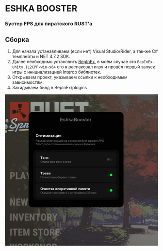# ESHKA BOOSTER

### Бустер FPS для пиратского RUST'a

## Сборка

1. Для начала устанавливаем (если нет) Visual Studio/Rider, а так-же C# темплейты и NET 4.7.2 SDK.
2. Далее необходимо установить [BepInEx](https://builds.bepinex.dev/projects/bepinex_be), в моём случае это ```BepInEx-Unity.IL2CPP-win-x64``` его я распаковал игру и провёл первый запуск игры с инициализацией Interop библиотек.
3. Открываем проект, указываем ссылки к необходимым зависимостям.
4. Закидываем билд в BepInEx/plugins

![Header](/assets/header.png)
